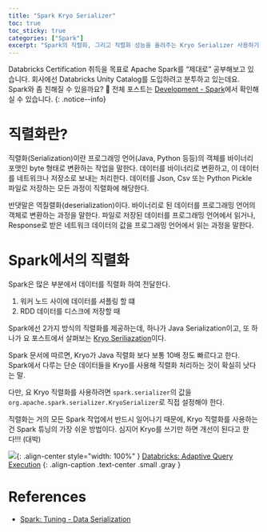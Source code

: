 ```yaml
---
title: "Spark Kryo Serializer"
toc: true
toc_sticky: true
categories: ["Spark"]
excerpt: "Spark의 직렬화, 그리고 직렬화 성능을 올려주는 Kryo Serializer 사용하기."
---
```


Databricks Certification 취득을 목표로 Apache Spark를 “제대로” 공부해보고 있습니다. 회사에선 Databricks Unity Catalog를 도입하려고 분투하고 있는데요. Spark와 좀 친해질 수 있을까요? 🎇 전체 포스트는 [Development - Spark](/topic/development#apache-spark)에서 확인해실 수 있습니다.
{: .notice--info}

# 직렬화란?

직렬화(Serialization)이란 프로그래밍 언어(Java, Python 등등)의 객체를 바이너리 포맷인 byte 형태로 변환하는 작업을 말한다. 데이터를 바이너리로 변환하고, 이 데이터를 네트워크나 저장소로 보내는 처리한다. 데이터를 Json, Csv 또는 Python Pickle 파일로 저장하는 모든 과정이 직렬화에 해당한다.

반댓말은 역질렬화(deserialization)이다. 바이너리로 된 데이터를 프로그래밍 언어의 객체로 변환하는 과정을 말한다. 파일로 저장된 데이터를 프로그래밍 언어에서 읽거나, Response로 받은 네트워크 데이터의 값을 프로그래밍 언어에서 읽는 과정을 말한다.

# Spark에서의 직렬화

Spark은 많은 부분에서 데이터를 직렬화 하여 전달한다.

1. 워커 노드 사이에 데이터를 셔플링 할 떄
2. RDD 데이터를 디스크에 저장할 때

Spark에선 2가지 방식의 직렬화를 제공하는데, 하나가 Java Serialization이고, 또 하나가 요 포스트에서 살펴보는 [Kryo Seriliazation](https://github.com/EsotericSoftware/kryo)이다.

Spark 문서에 따르면, Kryo가 Java 직렬화 보다 보통 10배 정도 빠르다고 한다. Spark에서 다루는 단순 데이터들을 Kryo를 사용해 직렬화 처리하는 것이 확실히 낫다는 말.

다만, 요 Kryo 직렬화를 사용하려면 `spark.serializer`의 값을 `org.apache.spark.serializer.KryoSerializer`로 직접 설정해야 한다.

직렬화는 거의 모든 Spark 작업에서 반드시 일어나기 때문에, Kryo 직렬화를 사용하는 건 Spark 튜닝의 가장 쉬운 방법이다. 심지어 Kryo를 쓰기만 하면 개선이 된다고 한다!!! (대박)

![](https://www.databricks.com/wp-content/uploads/2020/05/blog-adaptive-query-execution-2.png){: .align-center style="width: 100%" }
[Databricks: Adaptive Query Execution](https://www.databricks.com/blog/2020/05/29/adaptive-query-execution-speeding-up-spark-sql-at-runtime.html)
{: .align-caption .text-center .small .gray }


# References

- [Spark: Tuning - Data Serialization](https://spark.apache.org/docs/latest/tuning.html)
